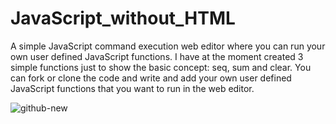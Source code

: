 # JavaScript_without_HTML
A simple JavaScript command execution web editor where you can run your own user defined JavaScript functions. I have at the moment created 3 simple functions just to show the basic concept: seq, sum and clear. You can fork or clone the code and write and add your own user defined JavaScript functions that you want to run in the web editor.        

![github-new](https://user-images.githubusercontent.com/48676920/63473655-95cdfa80-c476-11e9-8c9b-0f5e1c1f4deb.JPG)




